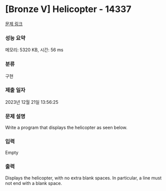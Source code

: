 # [Bronze V] Helicopter - 14337 

[문제 링크](https://www.acmicpc.net/problem/14337) 

### 성능 요약

메모리: 5320 KB, 시간: 56 ms

### 분류

구현

### 제출 일자

2023년 12월 21일 13:56:25

### 문제 설명

<p>Write a program that displays the helicopter as seen below.</p>

### 입력 

 Empty

### 출력 

 <p>Displays the helicopter, with no extra blank spaces. In particular, a line must not end with a blank space.</p>

